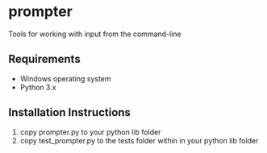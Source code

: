 # prompter
Tools for working with input from the command-line

## Requirements
* Windows operating system
* Python 3.x

## Installation Instructions
1. copy prompter.py to your python lib folder
2. copy test\_prompter.py to the tests folder within in your python lib folder 
